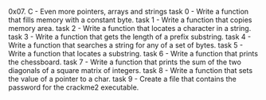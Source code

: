 0x07. C - Even more pointers, arrays and strings
task 0 - Write a function that fills memory with a constant byte.
task 1 - Write a function that copies memory area.
task 2 - Write a function that locates a character in a string.
task 3 - Write a function that gets the length of a prefix substring.
task 4 - Write a function that searches a string for any of a set of bytes.
task 5 - Write a function that locates a substring.
task 6 - Write a function that prints the chessboard.
task 7 - Write a function that prints the sum of the two diagonals of a square matrix of integers.
task 8 - Write a function that sets the value of a pointer to a char.
task 9 - Create a file that contains the password for the crackme2 executable.
